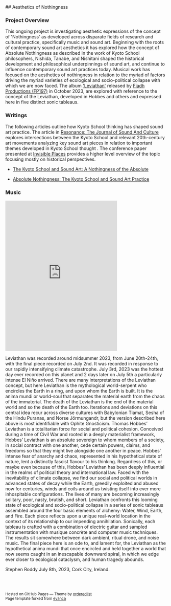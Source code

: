 <base target="_blank">
## Aesthetics of Nothingness

### Project Overview

This ongoing project is investigating aesthetic expressions of the concept of 'Nothingness' as developed across disparate fields of research and cultural practice, specifically music and sound art. Beginning with the roots of contemporary sound art aesthetics it has explored how the concept of Absolute Nothingness as described in the work of Kyoto School philosophers, Nishida, Tanabe, and Nishitani shaped the historical development and philosophical underpinnings of sound art, and continue to influence contemporary sound art practices today. 
Musical work has focused on the aesthetics of nothingness in relation to the myriad of factors driving the myriad varieties of ecological and socio-political collapse with which we are now faced. The album ['Leviathan'](https://stephenroddy.bandcamp.com/track/leviathan-2) released by [Fiadh Productions (FP197)](https://fiadh.bandcamp.com/album/leviathan) in October 2023, are explored with reference to the concept of the Leviathan, developed in Hobbes and others and expressed here in five distinct sonic tableaus.

### Writings

The following articles outline how Kyoto School thinking has shaped sound art practice.
The article in [Resonance: The Journal of Sound And Culture](https://online.ucpress.edu/res/article/4/1/69/195805/The-Kyoto-School-and-Sound-ArtA-Nothingness-of-the) explores intersections between the Kyoto School and relevant 20th-century art movements analyzing key sound art pieces in relation to important themes developed in Kyoto School thought .
The conference paper presented at [Invisible Places](http://invisibleplaces.org/) provides a higher level overview of the topic focusing mostly on historical perspectives.


* [The Kyoto School and Sound Art: A Nothingness of the Absolute](https://doi.org/10.1525/res.2023.4.1.69)

* [Absolute Nothingness: The Kyoto School and Sound Art Practice](
https://www.researchgate.net/publication/318115471_Absolute_Nothingness_The_Kyoto_School_and_Sound_Art_Practice)


### Music

<iframe style="border: 0; width: 350px; height: 470px;" src="https://bandcamp.com/EmbeddedPlayer/album=205411815/size=large/bgcol=ffffff/linkcol=0687f5/tracklist=false/transparent=true/" seamless><a href="https://stephenroddy.bandcamp.com/album/leviathan">Leviathan by Stephen Roddy</a></iframe>

Leviathan was recorded around midsummer 2023, from June 20th-24th, with the final piece recorded on July 2nd. It was recorded in response to our rapidly intensifying climate catastrophe. July 3rd, 2023 was the hottest day ever recorded on this planet and 2 days later on July 5th a particularly intense El Niño arrived.
There are many interpretations of the Leviathan concept, but here Leviathan is the mythological world-serpent who encircles the Earth in a ring, and upon whom the Earth is built. It is the anima mundi or world-soul that separates the material earth from the chaos of the immaterial. The death of the Leviathan is the end of the material world and so the death of the Earth too. Iterations and deviations on this central idea recur across diverse cultures with Babylonian Tiamat, Sesha of the Hindu Puranas, and Norse Jörmungandr, but the version described here above is most identifiable with Ophite Gnosticism.
Thomas Hobbes’ Leviathan is a totalitarian force for social and political cohesion. Conceived during a time of Civil War and rooted in a deeply materialist framework, Hobbes’ Leviathan is an absolute sovereign to whom members of a society, in social contract with one another, cede certain powers, claims, and freedoms so that they might live alongside one another in peace. Hobbes’ intense fear of anarchy and chaos, represented in his hypothetical state of nature, lent a distinctly fascist flavour to his thinking. Regardless of this, or maybe even because of this, Hobbes’ Leviathan has been deeply influential in the realms of political theory and international law.
Faced with the inevitability of climate collapse, we find our social and political worlds in advanced states of decay while the Earth, greedily exploited and abused now for centuries, winds and coils around us twisting itself into ever more inhospitable configurations. The lives of many are becoming increasingly solitary, poor, nasty, brutish, and short.
Leviathan confronts this looming state of ecological and socio-political collapse in a series of sonic tableaus assembled around the four basic elements of alchemy: Water, Wind, Earth, and Fire. Each piece reflects upon a unique real-world location in the context of its relationship to our impending annihilation. Sonically, each tableau is crafted with a combination of electric guitar and sampled instrumentation with musique concrète and computer music techniques. The results sit somewhere between dark ambient, ritual drone, and noise music.
The final piece here is an ode to, and lament for, the Leviathan as the hypothetical anima mundi that once encircled and held together a world that now seems caught in an inescapable downward spiral, in which we edge ever closer to ecological cataclysm, and human tragedy abounds.

Stephen Roddy
July 8th, 2023,
Cork City,
Ireland.


<br />
<br />
<p><small>Hosted on GitHub Pages &mdash; Theme by <a href="https://github.com/orderedlist">orderedlist</a><br />
Page template forked from <a href="https://github.com/evanca/quick-portfolio">evanca</a></small></p>